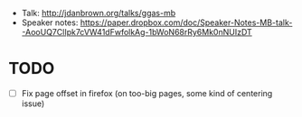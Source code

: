 - Talk: http://jdanbrown.org/talks/ggas-mb
- Speaker notes: https://paper.dropbox.com/doc/Speaker-Notes-MB-talk--AooUQ7ClIpk7cVW41dFwfolkAg-1bWoN68rRy6Mk0nNUIzDT

# TODO
- [ ] Fix page offset in firefox (on too-big pages, some kind of centering issue)
